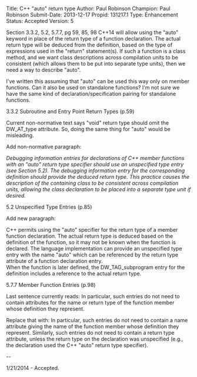 Title:       C++ "auto" return type
Author:      Paul Robinson
Champion:    Paul Robinson
Submit-Date: 2013-12-17
Propid:      131217.1
Type:        Enhancement
Status:      Accepted
Version:     5

Section 3.3.2, 5.2, 5.7.7, pg 59, 85, 98
C++14 will allow using the "auto" keyword in place of the return type of a function
declaration.  The actual return type will be deduced from the definition, based on the
type of expressions used in the "return" statement(s).  If such a function is a class
method, and we want class descriptions across compilation units to be consistent (which
allows them to be put into separate type units), then we need a way to describe "auto".

I've written this assuming that "auto" can be used this way only on member functions.
Can it also be used on standalone functions?  I'm not sure we have the same kind of
declaration/specification pairing for standalone functions.


3.3.2 Subroutine and Entry Point Return Types (p.59)

Current non-normative text says "void" return type should omit the DW_AT_type 
attribute.  So, doing the same thing for "auto" would be misleading.

Add non-normative paragraph:

*Debugging information entries for declarations of C++ member functions with
an "auto" return type specifier should use an unspecified type entry (see 
Section 5.2). The debugging information entry for the corresponding definition
should provide the deduced return type.  This practice causes the description of
the containing class to be consistent across compilation units, allowing the class
declaration to be placed into a separate type unit if desired.*


5.2 Unspecified Type Entries (p.85)

Add new paragraph:

C++ permits using the "auto" specifier for the return type of a member function
declaration.  The actual return type is deduced based on the definition of the 
function, so it may not be known when the function is declared.  The language 
implementation can provide an unspecified type entry with the name "auto" which 
can be referenced by the return type attribute of a function declaration entry.  
When the function is later defined, the DW_TAG_subprogram entry for the definition
includes a reference to the actual return type.


5.7.7 Member Function Entries (p.98)

Last sentence currently reads:
  In particular, such entries do not need to contain attributes for the name or
  return type of the function member whose definition they represent.

Replace that with:
  In particular, such entries do not need to contain a name attribute giving
  the name of the function member whose definition they represent.  Similarly,
  such entries do not need to contain a return type attribute, unless the
  return type on the declaration was unspecified (e.g., the declaration used
  the C++ "auto" return type specifier).

--

1/21/2014 - Accepted.
